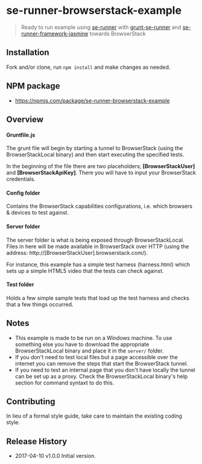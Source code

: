# se-runner-browserstack-example

> Ready to run example using [se-runner](https://github.com/Hyddan/se-runner#readme) with [grunt-se-runner](https://github.com/Hyddan/grunt-se-runner#readme) and [se-runner-framework-jasmine](https://github.com/Hyddan/se-runner-framework-jasmine#readme) towards BrowserStack

## Installation
Fork and/or clone, run `npm install` and make changes as needed.

## NPM package
* https://npmjs.com/package/se-runner-browserstack-example

## Overview
#### Gruntfile.js
The grunt file will begin by starting a tunnel to BrowserStack (using the BrowserStackLocal binary) and then start executing the specified tests.

In the beginning of the file there are two placeholders; **[BrowserStackUser]** and **[BrowserStackApiKey]**. There you will have to input your BrowserStack credentials.

#### Config folder
Contains the BrowserStack capabilities configurations, i.e. which browsers & devices to test against.

#### Server folder
The server folder is what is being exposed through BrowserStackLocal. Files in here will be made available in BrowserStack over HTTP (using the address: http://[BrowserStackUser].browserstack.com/).

For instance, this example has a simple test harness (harness.html) which sets up a simple HTML5 video that the tests can check against.

#### Test folder
Holds a few simple sample tests that load up the test harness and checks that a few things occurred.

## Notes
* This example is made to be run on a Windows machine. To use something else you have to download the appropriate BrowserStackLocal binary and place it in the `server/` folder.
* If you don't need to test local files but a page accessible over the internet you can remove the steps that start the BrowserStack tunnel.
* If you need to test an internal page that you don't have locally the tunnel can be set up as a proxy. Check the BrowserStackLocal binary's help section for command syntaxt to do this.

## Contributing
In lieu of a formal style guide, take care to maintain the existing coding style.

## Release History

 * 2017-04-10   v1.0.0   Initial version.